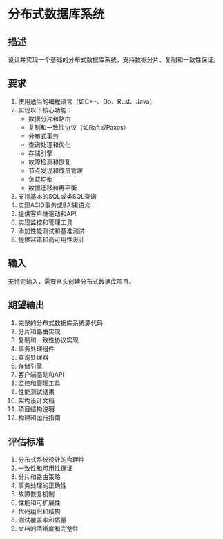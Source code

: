 # 分布式数据库系统

## 描述
设计并实现一个基础的分布式数据库系统，支持数据分片、复制和一致性保证。

## 要求
1. 使用适当的编程语言（如C++、Go、Rust、Java）
2. 实现以下核心功能：
   - 数据分片和路由
   - 复制和一致性协议（如Raft或Paxos）
   - 分布式事务
   - 查询处理和优化
   - 存储引擎
   - 故障检测和恢复
   - 节点发现和成员管理
   - 负载均衡
   - 数据迁移和再平衡
3. 支持基本的SQL或类SQL查询
4. 实现ACID事务或BASE语义
5. 提供客户端驱动和API
6. 实现监控和管理工具
7. 添加性能测试和基准测试
8. 提供容错和高可用性设计

## 输入
无特定输入，需要从头创建分布式数据库项目。

## 期望输出
1. 完整的分布式数据库系统源代码
2. 分片和路由实现
3. 复制和一致性协议实现
4. 事务处理组件
5. 查询处理器
6. 存储引擎
7. 客户端驱动和API
8. 监控和管理工具
9. 性能测试结果
10. 架构设计文档
11. 项目结构说明
12. 构建和运行指南

## 评估标准
1. 分布式系统设计的合理性
2. 一致性和可用性保证
3. 分片和路由策略
4. 事务处理的正确性
5. 故障恢复机制
6. 性能和可扩展性
7. 代码组织和结构
8. 测试覆盖率和质量
9. 文档的清晰度和完整性